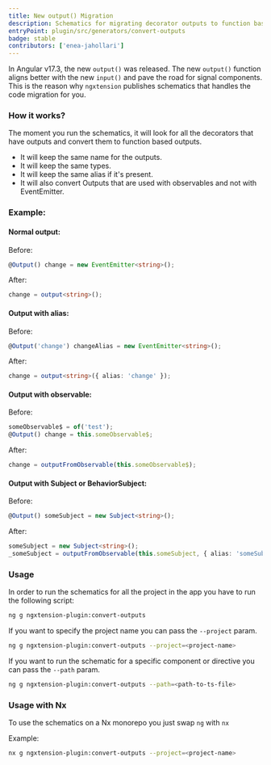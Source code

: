 ```yaml
---
title: New output() Migration
description: Schematics for migrating decorator outputs to function based outputs
entryPoint: plugin/src/generators/convert-outputs
badge: stable
contributors: ['enea-jahollari']
---
```


In Angular v17.3, the new `output()` was released. The new `output()` function aligns better with the new `input()` and pave the road for signal components. This is the reason why `ngxtension` publishes schematics that handles the code migration for you.

### How it works?

The moment you run the schematics, it will look for all the decorators that have outputs and convert them to function based outputs.

- It will keep the same name for the outputs.
- It will keep the same types.
- It will keep the same alias if it's present.
- It will also convert Outputs that are used with observables and not with EventEmitter.

### Example:

#### Normal output:

Before:

```ts
@Output() change = new EventEmitter<string>();
```

After:

```ts
change = output<string>();
```

#### Output with alias:

Before:

```ts
@Output('change') changeAlias = new EventEmitter<string>();
```

After:

```ts
change = output<string>({ alias: 'change' });
```

#### Output with observable:

Before:

```ts
someObservable$ = of('test');
@Output() change = this.someObservable$;
```

After:

```ts
change = outputFromObservable(this.someObservable$);
```

#### Output with Subject or BehaviorSubject:

Before:

```ts
@Output() someSubject = new Subject<string>();
```

After:

```ts
someSubject = new Subject<string>();
_someSubject = outputFromObservable(this.someSubject, { alias: 'someSubject' });
```

### Usage

In order to run the schematics for all the project in the app you have to run the following script:

```bash
ng g ngxtension-plugin:convert-outputs
```

If you want to specify the project name you can pass the `--project` param.

```bash
ng g ngxtension-plugin:convert-outputs --project=<project-name>
```

If you want to run the schematic for a specific component or directive you can pass the `--path` param.

```bash
ng g ngxtension-plugin:convert-outputs --path=<path-to-ts-file>
```

### Usage with Nx

To use the schematics on a Nx monorepo you just swap `ng` with `nx`

Example:

```bash
nx g ngxtension-plugin:convert-outputs --project=<project-name>
```
